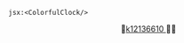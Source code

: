 `jsx:<ColorfulClock/>`

<center> 🔹<a href="../xEDU/UNIVERSITY.md" class="internal-link" target=”_blank”>k12136610 </a>🏫🔹</center>